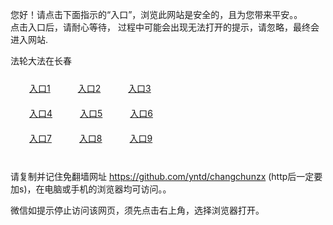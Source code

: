 您好！请点击下面指示的“入口”，浏览此网站是安全的，且为您带来平安。。 <br/>
点击入口后，请耐心等待， 过程中可能会出现无法打开的提示，请忽略，最终会进入网站. </br>

法轮大法在长春<br/>
<div style="padding:10px"><a style="margin:20px" target="_blank" href="https://d2v7jjosibytzk.cloudfront.net/2Qpsp?wkxkr" id="ccLink1" rel="nofollow">入口1</a> <a target="_blank" style="margin:20px" href="https://d27wjthfmb8pom.cloudfront.net/2Qpsp?zphywcbd" id="ccLink2" rel="nofollow">入口2</a> <a style="margin:20px" target="_blank" href="https://dn3wq0v8nq0d4.cloudfront.net/2Qpsp?gxbowzy" id="ccLink3" rel="nofollow">入口3</a></div>

<div style="padding:10px" ><a style="margin:20px" target="_blank" href="https://d2v7jjosibytzk.cloudfront.net/2Qpsp?wkxkr" id="ccLink4" rel="nofollow">入口4</a> <a style="margin:20px" href="https://d27wjthfmb8pom.cloudfront.net/2Qpsp?zphywcbd" target="_blank" id="ccLink5" rel="nofollow">入口5</a> <a style="margin:20px" href="https://dn3wq0v8nq0d4.cloudfront.net/2Qpsp?gxbowzy" target="_blank" id="ccLink6" rel="nofollow">入口6</a></div>

<div style="padding:10px"><a style="margin:20px" target="_blank" href="https://d2v7jjosibytzk.cloudfront.net/2Qpsp?wkxkr" id="ccLink7" rel="nofollow">入口7</a> <a style="margin:20px" href="https://d27wjthfmb8pom.cloudfront.net/2Qpsp?zphywcbd" target="_blank" id="ccLink8" rel="nofollow">入口8</a> <a style="margin:20px" target="_blank" href="https://dn3wq0v8nq0d4.cloudfront.net/2Qpsp?gxbowzy" id="ccLink9" rel="nofollow">入口9</a></div>

<br/>



请复制并记住免翻墙网址 https://github.com/yntd/changchunzx (http后一定要加s)，在电脑或手机的浏览器均可访问。。<br/>

微信如提示停止访问该网页，须先点击右上角，选择浏览器打开。
